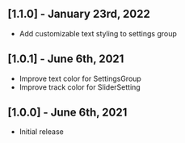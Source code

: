 ## [1.1.0] - January 23rd, 2022

* Add customizable text styling to settings group

## [1.0.1] - June 6th, 2021

* Improve text color for SettingsGroup
* Improve track color for SliderSetting

## [1.0.0] - June 6th, 2021

* Initial release
